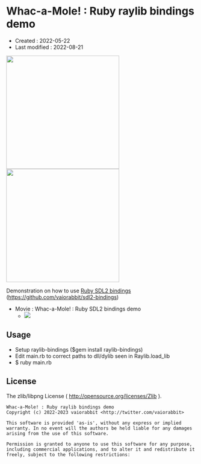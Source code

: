 <!-- -*- mode:markdown; coding:utf-8; -*- -->

# Whac-a-Mole! : Ruby raylib bindings demo #

*   Created : 2022-05-22
*   Last modified : 2022-08-21

<img src="https://raw.githubusercontent.com/vaiorabbit/sdl2-bindings-whacamole/main/doc/screenshot_00.png" width="300"> <img src="https://raw.githubusercontent.com/vaiorabbit/sdl2-bindings-whacamole/main/doc/screenshot_01.png" width="300">

Demonstration on how to use [Ruby SDL2 bindings](https://github.com/vaiorabbit/sdl2-bindings) (<https://github.com/vaiorabbit/sdl2-bindings>)

*   Movie : Whac-a-Mole! : Ruby SDL2 bindings demo 
    *   [![](http://img.youtube.com/vi/HroP-_EWcg8/mqdefault.jpg)](https://www.youtube.com/watch?v=HroP-_EWcg8)


## Usage ##

*   Setup raylib-bindings ($gem install raylib-bindings)
*   Edit main.rb to correct paths to dll/dylib seen in Raylib.load_lib
*   $ ruby main.rb

## License ##

The zlib/libpng License ( http://opensource.org/licenses/Zlib ).

    Whac-a-Mole! : Ruby raylib bindings demo
    Copyright (c) 2022-2023 vaiorabbit <http://twitter.com/vaiorabbit>

    This software is provided 'as-is', without any express or implied
    warranty. In no event will the authors be held liable for any damages
    arising from the use of this software.

    Permission is granted to anyone to use this software for any purpose,
    including commercial applications, and to alter it and redistribute it
    freely, subject to the following restrictions:
